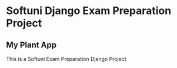 <h1> Softuni Django Exam Preparation Project</h1>
<h2>My Plant App</h2>
This is a Softuni Exam Preparation Django Project
